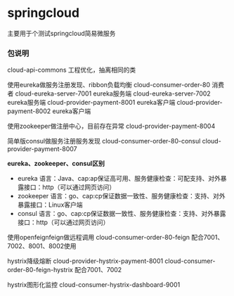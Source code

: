 # springcloud
主要用于个测试springcloud简易微服务

### 包说明
cloud-api-commons 工程优化，抽离相同的类

使用eureka做服务注册发现、ribbon负载均衡
cloud-consumer-order-80 消费者
cloud-eureka-server-7001 eureka服务端
cloud-eureka-server-7002 eureka服务端
cloud-provider-payment-8001 eureka客户端
cloud-provider-payment-8002 eureka客户端

使用zookeeper做注册中心，目前存在异常
cloud-provider-payment-8004

简单版consul做服务注册服务发现
cloud-consumer-order-80-consul
cloud-provider-payment-8007

**eureka、zookeeper、consul区别**
- eureka 语言：Java、cap:ap保证高可用、服务健康检查：可配支持、对外暴露接口：http（可以通过网页访问）
- zookeeper 语言：go、cap:cp保证数据一致性、服务健康检查：支持、对外暴露接口：Linux客户端
- consul 语言：go、cap:cp保证数据一致性、服务健康检查：支持、对外暴露接口：http（可以通过网页访问）

使用openfeignfeign做远程调用
cloud-consumer-order-80-feign
配合7001、7002、8001、8002使用

hystrix降级熔断
cloud-provider-hystrix-payment-8001
cloud-consumer-order-80-feign-hystrix
配合7001、7002

hystrix图形化监控
cloud-consumer-hystrix-dashboard-9001

